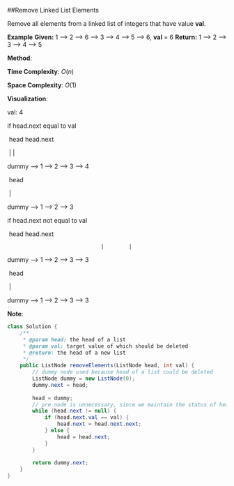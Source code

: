 ##Remove Linked List Elements

Remove all elements from a linked list of integers that have value **val**.

**Example**
**Given:** 1 --> 2 --> 6 --> 3 --> 4 --> 5 --> 6, **val** = 6
**Return:** 1 --> 2 --> 3 --> 4 --> 5



**Method**: 

**Time Complexity**: ${O(n)}$

**Space Complexity**: ${O(1)}$ 

**Visualization**: 

val: 4

if head.next equal to val

​				    head  head.next

​		                          |        |

dummy —> 1 —> 2 —> 3 —> 4 

​			 	     head  

​      			                  |       

dummy —> 1 —> 2 —> 3 

if head.next not equal to val

​				     head  head.next

  		                          |        |

dummy —> 1 —> 2 —> 3 —> 3 

​	   			   	      head  

​	             			            |       

dummy —> 1 —> 2 —> 3 —> 3  

**Note**: 



```java
class Solution {
    /**
     * @param head: the head of a list
     * @param val: target value of which should be deleted
     * @return: the head of a new list
     */
    public ListNode removeElements(ListNode head, int val) {
        // dummy node used because head of a list could be deleted
        ListNode dummy = new ListNode(0);
        dummy.next = head;
        
        head = dummy;
        // pre node is unnecessary, since we maintain the status of head & head.next
        while (head.next != null) {
            if (head.next.val == val) {
                head.next = head.next.next;
            } else {
                head = head.next;
            }
        }
        
        return dummy.next;
    }
}
```


